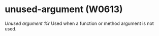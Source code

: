 # unused-argument (W0613)

*Unused argument %r* Used when a function or method argument is not
used.
